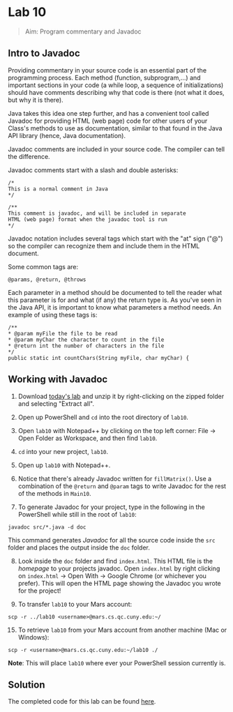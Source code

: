 # Lab 10

> Aim: Program commentary and Javadoc

## Intro to Javadoc
Providing commentary in your source code is an essential part of the programming process. Each method (function, subprogram,…) and important
sections in your code (a while loop, a sequence of initializations) should have comments
describing why that code is there (not what it does, but why it is there).

Java takes this idea one step further, and has a convenient tool called Javadoc for
providing HTML (web page) code for other users of your Class's methods to use as
documentation, similar to that found in the Java API library (hence, Java
documentation).

Javadoc comments are included in your source code. The compiler can tell the
difference.

Javadoc comments start with a slash and double asterisks:
```
/*
This is a normal comment in Java
*/

/**
This comment is javadoc, and will be included in separate
HTML (web page) format when the javadoc tool is run
*/
```

Javadoc notation includes several tags which start with the "at" sign ("@") so the compiler
can recognize them and include them in the HTML document. 

Some common tags are:
```
@params, @return, @throws
```

Each parameter in a method should be documented to tell the reader what this parameter
is for and what (if any) the return type is. As you've seen in the Java API, it is important
to know what parameters a method needs. An example of using these tags is:
```
/**
* @param myFile the file to be read
* @param myChar the character to count in the file
* @return int the number of characters in the file
*/
public static int countChars(String myFile, char myChar) {
```

## Working with Javadoc
1. Download <a href="/Misc/TODO/lab10.zip" download>today's lab</a> and unzip it by right-clicking on the zipped folder and selecting "Extract all".

2. Open up PowerShell and `cd` into the root directory of `lab10`. 

3. Open `lab10` with Notepad++ by clicking on the top left corner: File -> Open Folder as Workspace, and then find `lab10`.

4. `cd` into your new project, `lab10`.

4. Open up `lab10` with Notepad++.

6. Notice that there's already Javadoc written for `fillMatrix()`. Use a combination of the `@return` and `@param` tags to write Javadoc for the rest of the methods in `Main10`.

7. To generate Javadoc for your project, type in the following in the PowerShell while still in the root of `lab10`:
```
javadoc src/*.java -d doc
```
This command generates *Javadoc* for all the source code inside the `src` folder and places the output inside the `doc` folder. 

8. Look inside the `doc` folder and find `index.html`. This HTML file is the *homepage* to your projects javadoc. Open `index.html` by right clicking on `index.html` -> Open With -> Google Chrome (or whichever you prefer). This will open the HTML page showing the Javadoc you wrote for the project!

14. To transfer `lab10` to your Mars account:
```
scp -r ../lab10 <username>@mars.cs.qc.cuny.edu:~/
```

15. To retrieve `lab10` from your Mars account from another machine (Mac or Windows):
```
scp -r <username>@mars.cs.qc.cuny.edu:~/lab10 ./
```

**Note**: This will place `lab10` where ever your PowerShell session currently is. 

## Solution
The completed code for this lab can be found <a href="/Misc/Solutions/Main10.java" target="_blank">here</a>.